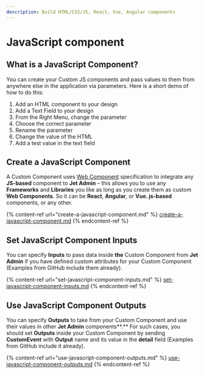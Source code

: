 ```yaml
---
description: Build HTML/CSS/JS, React, Vue, Angular components
---
```


# JavaScript component

## What is a JavaScript Component?

You can create your Custom JS components and pass values to them from anywhere else in the application via parameters. Here is a short demo of how to do this:

1. Add an HTML component to your design
2. Add a Text Field to your design
3. From the Right Menu, change the parameter
4. Choose the correct parameter
5. Rename the parameter
6. Change the value of the HTML
7. Add a test value in the text field

## Create a JavaScript Component

A Custom Component uses [Web Component](https://www.webcomponents.org/introduction) specification to integrate any **JS-based** component to **Jet Admin** – this allows you to use any **Frameworks** and **Libraries** you like as long as you create them as custom **Web Components**. So it can be **React**, **Angular**, or **Vue. js-based** components, or any other.

{% content-ref url="create-a-javascript-component.md" %}
[create-a-javascript-component.md](create-a-javascript-component.md)
{% endcontent-ref %}

## Set JavaScript Component Inputs

You can specify **Inputs** to pass data inside **the** Custom Component from **Jet Admin** if you have defined custom attributes for your Custom Component (Examples from GitHub include them already).

{% content-ref url="set-javascript-component-inputs.md" %}
[set-javascript-component-inputs.md](set-javascript-component-inputs.md)
{% endcontent-ref %}

## Use JavaScript Component Outputs

You can specify **Outputs** to take from your Custom Component and use their values in other **Jet Admin** components**.** For such cases, you should set **Outputs** inside your Custom Component by sending **CustomEvent** with **Output** name and its value in the **detail** field (Examples from GitHub include it already).

{% content-ref url="use-javascript-component-outputs.md" %}
[use-javascript-component-outputs.md](use-javascript-component-outputs.md)
{% endcontent-ref %}
